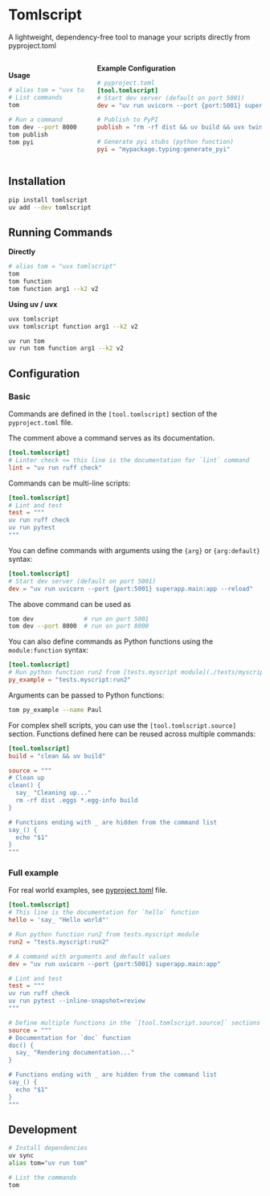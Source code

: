 # Tomlscript

A lightweight, dependency-free tool to manage your scripts directly from pyproject.toml

<div style="display: flex; justify-content: space-between;align-items: center;">
  <div style="width: 30%;">

**Usage**

```bash
# alias tom = "uvx tomlscript"
# List commands
tom

# Run a command
tom dev --port 8000
tom publish
tom pyi


```

  </div>
  <div style="width: 65%;">

**Example Configuration**

```toml
# pyproject.toml
[tool.tomlscript]
# Start dev server (default on port 5001)
dev = "uv run uvicorn --port {port:5001} superapp.main:app --reload"

# Publish to PyPI
publish = "rm -rf dist && uv build && uvx twine upload dist/*"

# Generate pyi stubs (python function)
pyi = "mypackage.typing:generate_pyi"
```

  </div>
</div>

## Installation

```bash
pip install tomlscript
uv add --dev tomlscript
```

## Running Commands

**Directly**

```bash
# alias tom = "uvx tomlscript"
tom
tom function
tom function arg1 --k2 v2
```

**Using uv / uvx**

```bash
uvx tomlscript
uvx tomlscript function arg1 --k2 v2

uv run tom
uv run tom function arg1 --k2 v2
```

## Configuration

### Basic

Commands are defined in the `[tool.tomlscript]` section of the `pyproject.toml` file.

The comment above a command serves as its documentation.

```toml
[tool.tomlscript]
# Linter check <= this line is the documentation for `lint` command
lint = "uv run ruff check"
```

Commands can be multi-line scripts:

```toml
[tool.tomlscript]
# Lint and test
test = """
uv run ruff check
uv run pytest
"""
```

You can define commands with arguments using the `{arg}` or `{arg:default}` syntax:

```toml
[tool.tomlscript]
# Start dev server (default on port 5001)
dev = "uv run uvicorn --port {port:5001} superapp.main:app --reload"
```

The above command can be used as

```bash
tom dev              # run on port 5001
tom dev --port 8000  # run on port 8000
```

You can also define commands as Python functions using the `module:function` syntax:

```toml
[tool.tomlscript]
# Run python function run2 from [tests.myscript module](./tests/myscript.py)
py_example = "tests.myscript:run2"
```

Arguments can be passed to Python functions:

```bash
tom py_example --name Paul
```

For complex shell scripts, you can use the `[tool.tomlscript.source]` section. Functions defined here can be reused across multiple commands:

```toml
[tool.tomlscript]
build = "clean && uv build"

source = """
# Clean up
clean() {
  say_ "Cleaning up..."
  rm -rf dist .eggs *.egg-info build
}

# Functions ending with _ are hidden from the command list
say_() {
  echo "$1"
}
"""
```

### Full example

For real world examples, see [pyproject.toml](./pyproject.toml) file.

```toml
[tool.tomlscript]
# This line is the documentation for `hello` function
hello = 'say_ "Hello world"'

# Run python function run2 from tests.myscript module
run2 = "tests.myscript:run2"

# A command with arguments and default values
dev = "uv run uvicorn --port {port:5001} superapp.main:app"

# Lint and test
test = """
uv run ruff check
uv run pytest --inline-snapshot=review
"""

# Define multiple functions in the `[tool.tomlscript.source]` sections
source = """
# Documentation for `doc` function
doc() {
  say_ "Rendering documentation..."
}

# Functions ending with _ are hidden from the command list
say_() {
  echo "$1"
}
"""
```

## Development

```bash
# Install dependencies
uv sync
alias tom="uv run tom"

# List the commands
tom
```
